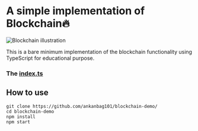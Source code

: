 # A simple implementation of Blockchain🔥

![Blockchain illustration](https://i.imgur.com/wVnx1Mq.png)

This is a bare minimum implementation of the blockchain functionality using TypeScript for educational purpose.

### The [index.ts]()

## How to use

```
git clone https://github.com/ankanbag101/blockchain-demo/
cd blockchain-demo
npm install
npm start
```
